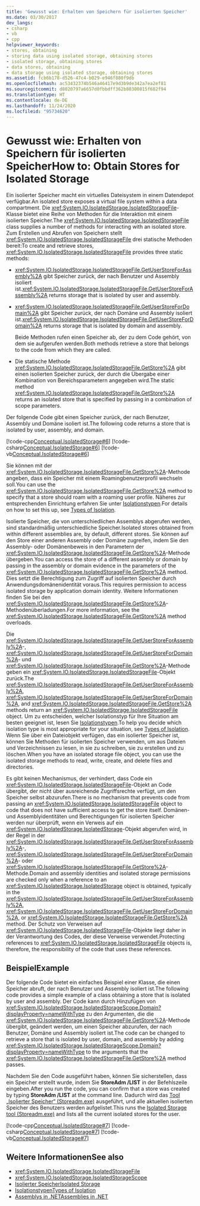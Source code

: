 ```yaml
---
title: 'Gewusst wie: Erhalten von Speichern für isolierten Speicher'
ms.date: 03/30/2017
dev_langs:
- csharp
- vb
- cpp
helpviewer_keywords:
- stores, obtaining
- storing data using isolated storage, obtaining stores
- isolated storage, obtaining stores
- data stores, obtaining
- data storage using isolated storage, obtaining stores
ms.assetid: fcb6b178-d526-47c4-b029-e946f880f9db
ms.openlocfilehash: ac53432374b546a46417e9d3b9de342a7ea2ef81
ms.sourcegitcommit: d8020797a6657d0fbbdff362b80300815f682f94
ms.translationtype: HT
ms.contentlocale: de-DE
ms.lasthandoff: 11/24/2020
ms.locfileid: "95734620"
---
```

# <a name="how-to-obtain-stores-for-isolated-storage"></a><span data-ttu-id="a6b33-102">Gewusst wie: Erhalten von Speichern für isolierten Speicher</span><span class="sxs-lookup"><span data-stu-id="a6b33-102">How to: Obtain Stores for Isolated Storage</span></span>

<span data-ttu-id="a6b33-103">Ein isolierter Speicher macht ein virtuelles Dateisystem in einem Datendepot verfügbar.</span><span class="sxs-lookup"><span data-stu-id="a6b33-103">An isolated store exposes a virtual file system within a data compartment.</span></span> <span data-ttu-id="a6b33-104">Die <xref:System.IO.IsolatedStorage.IsolatedStorageFile>-Klasse bietet eine Reihe von Methoden für die Interaktion mit einem isolierten Speicher.</span><span class="sxs-lookup"><span data-stu-id="a6b33-104">The <xref:System.IO.IsolatedStorage.IsolatedStorageFile> class supplies a number of methods for interacting with an isolated store.</span></span> <span data-ttu-id="a6b33-105">Zum Erstellen und Abrufen von Speichern stellt <xref:System.IO.IsolatedStorage.IsolatedStorageFile> drei statische Methoden bereit:</span><span class="sxs-lookup"><span data-stu-id="a6b33-105">To create and retrieve stores, <xref:System.IO.IsolatedStorage.IsolatedStorageFile> provides three static methods:</span></span>  
  
- <span data-ttu-id="a6b33-106"><xref:System.IO.IsolatedStorage.IsolatedStorageFile.GetUserStoreForAssembly%2A> gibt Speicher zurück, der nach Benutzer und Assembly isoliert ist.</span><span class="sxs-lookup"><span data-stu-id="a6b33-106"><xref:System.IO.IsolatedStorage.IsolatedStorageFile.GetUserStoreForAssembly%2A> returns storage that is isolated by user and assembly.</span></span>  
  
- <span data-ttu-id="a6b33-107"><xref:System.IO.IsolatedStorage.IsolatedStorageFile.GetUserStoreForDomain%2A> gibt Speicher zurück, der nach Domäne und Assembly isoliert ist.</span><span class="sxs-lookup"><span data-stu-id="a6b33-107"><xref:System.IO.IsolatedStorage.IsolatedStorageFile.GetUserStoreForDomain%2A> returns storage that is isolated by domain and assembly.</span></span>  
  
     <span data-ttu-id="a6b33-108">Beide Methoden rufen einen Speicher ab, der zu dem Code gehört, von dem sie aufgerufen werden.</span><span class="sxs-lookup"><span data-stu-id="a6b33-108">Both methods retrieve a store that belongs to the code from which they are called.</span></span>  
  
- <span data-ttu-id="a6b33-109">Die statische Methode <xref:System.IO.IsolatedStorage.IsolatedStorageFile.GetStore%2A> gibt einen isolierten Speicher zurück, der durch die Übergabe einer Kombination von Bereichsparametern angegeben wird.</span><span class="sxs-lookup"><span data-stu-id="a6b33-109">The static method <xref:System.IO.IsolatedStorage.IsolatedStorageFile.GetStore%2A> returns an isolated store that is specified by passing in a combination of scope parameters.</span></span>  
  
 <span data-ttu-id="a6b33-110">Der folgende Code gibt einen Speicher zurück, der nach Benutzer, Assembly und Domäne isoliert ist.</span><span class="sxs-lookup"><span data-stu-id="a6b33-110">The following code returns a store that is isolated by user, assembly, and domain.</span></span>  
  
 [!code-cpp[Conceptual.IsolatedStorage#6](../../../samples/snippets/cpp/VS_Snippets_CLR/conceptual.isolatedstorage/cpp/source6.cpp#6)]
 [!code-csharp[Conceptual.IsolatedStorage#6](../../../samples/snippets/csharp/VS_Snippets_CLR/conceptual.isolatedstorage/cs/source6.cs#6)]
 [!code-vb[Conceptual.IsolatedStorage#6](../../../samples/snippets/visualbasic/VS_Snippets_CLR/conceptual.isolatedstorage/vb/source6.vb#6)]  
  
 <span data-ttu-id="a6b33-111">Sie können mit der <xref:System.IO.IsolatedStorage.IsolatedStorageFile.GetStore%2A>-Methode angeben, dass ein Speicher mit einem Roamingbenutzerprofil wechseln soll.</span><span class="sxs-lookup"><span data-stu-id="a6b33-111">You can use the <xref:System.IO.IsolatedStorage.IsolatedStorageFile.GetStore%2A> method to specify that a store should roam with a roaming user profile.</span></span> <span data-ttu-id="a6b33-112">Näheres zur entsprechenden Einrichtung erfahren Sie unter [Isolationstypen](types-of-isolation.md).</span><span class="sxs-lookup"><span data-stu-id="a6b33-112">For details on how to set this up, see [Types of Isolation](types-of-isolation.md).</span></span>  
  
 <span data-ttu-id="a6b33-113">Isolierte Speicher, die von unterschiedlichen Assemblys abgerufen werden, sind standardmäßig unterschiedliche Speicher.</span><span class="sxs-lookup"><span data-stu-id="a6b33-113">Isolated stores obtained from within different assemblies are, by default, different stores.</span></span> <span data-ttu-id="a6b33-114">Sie können auf den Store einer anderen Assembly oder Domäne zugreifen, indem Sie den Assembly- oder Domänenbeweis in den Parametern der <xref:System.IO.IsolatedStorage.IsolatedStorageFile.GetStore%2A>-Methode übergeben.</span><span class="sxs-lookup"><span data-stu-id="a6b33-114">You can access the store of a different assembly or domain by passing in the assembly or domain evidence in the parameters of the <xref:System.IO.IsolatedStorage.IsolatedStorageFile.GetStore%2A> method.</span></span> <span data-ttu-id="a6b33-115">Dies setzt die Berechtigung zum Zugriff auf isolierten Speicher durch Anwendungsdomänenidentität voraus.</span><span class="sxs-lookup"><span data-stu-id="a6b33-115">This requires permission to access isolated storage by application domain identity.</span></span> <span data-ttu-id="a6b33-116">Weitere Informationen finden Sie bei den <xref:System.IO.IsolatedStorage.IsolatedStorageFile.GetStore%2A>-Methodenüberladungen.</span><span class="sxs-lookup"><span data-stu-id="a6b33-116">For more information, see the <xref:System.IO.IsolatedStorage.IsolatedStorageFile.GetStore%2A> method overloads.</span></span>  
  
 <span data-ttu-id="a6b33-117">Die <xref:System.IO.IsolatedStorage.IsolatedStorageFile.GetUserStoreForAssembly%2A>-, <xref:System.IO.IsolatedStorage.IsolatedStorageFile.GetUserStoreForDomain%2A>- und <xref:System.IO.IsolatedStorage.IsolatedStorageFile.GetStore%2A>-Methode geben ein <xref:System.IO.IsolatedStorage.IsolatedStorageFile>-Objekt zurück.</span><span class="sxs-lookup"><span data-stu-id="a6b33-117">The <xref:System.IO.IsolatedStorage.IsolatedStorageFile.GetUserStoreForAssembly%2A>, <xref:System.IO.IsolatedStorage.IsolatedStorageFile.GetUserStoreForDomain%2A>, and <xref:System.IO.IsolatedStorage.IsolatedStorageFile.GetStore%2A> methods return an <xref:System.IO.IsolatedStorage.IsolatedStorageFile> object.</span></span> <span data-ttu-id="a6b33-118">Um zu entscheiden, welcher Isolationstyp für Ihre Situation am besten geeignet ist, lesen Sie [Isolationstypen](types-of-isolation.md).</span><span class="sxs-lookup"><span data-stu-id="a6b33-118">To help you decide which isolation type is most appropriate for your situation, see [Types of Isolation](types-of-isolation.md).</span></span> <span data-ttu-id="a6b33-119">Wenn Sie über ein Dateiobjekt verfügen, das ein isolierter Speicher ist, können Sie Methoden für isolierten Speicher verwenden, um aus Dateien und Verzeichnissen zu lesen, in sie zu schreiben, sie zu erstellen und zu löschen.</span><span class="sxs-lookup"><span data-stu-id="a6b33-119">When you have an isolated storage file object, you can use the isolated storage methods to read, write, create, and delete files and directories.</span></span>  
  
 <span data-ttu-id="a6b33-120">Es gibt keinen Mechanismus, der verhindert, dass Code ein <xref:System.IO.IsolatedStorage.IsolatedStorageFile>-Objekt an Code übergibt, der nicht über ausreichende Zugriffsrechte verfügt, um den Speicher selbst abzurufen.</span><span class="sxs-lookup"><span data-stu-id="a6b33-120">There is no mechanism that prevents code from passing an <xref:System.IO.IsolatedStorage.IsolatedStorageFile> object to code that does not have sufficient access to get the store itself.</span></span> <span data-ttu-id="a6b33-121">Domänen- und Assemblyidentitäten und Berechtigungen für isolierten Speicher werden nur überprüft, wenn ein Verweis auf ein <xref:System.IO.IsolatedStorage.IsolatedStorage>-Objekt abgerufen wird, in der Regel in der <xref:System.IO.IsolatedStorage.IsolatedStorageFile.GetUserStoreForAssembly%2A>-, <xref:System.IO.IsolatedStorage.IsolatedStorageFile.GetUserStoreForDomain%2A>- oder <xref:System.IO.IsolatedStorage.IsolatedStorageFile.GetStore%2A>-Methode.</span><span class="sxs-lookup"><span data-stu-id="a6b33-121">Domain and assembly identities and isolated storage permissions are checked only when a reference to an <xref:System.IO.IsolatedStorage.IsolatedStorage> object is obtained, typically in the <xref:System.IO.IsolatedStorage.IsolatedStorageFile.GetUserStoreForAssembly%2A>, <xref:System.IO.IsolatedStorage.IsolatedStorageFile.GetUserStoreForDomain%2A>, or <xref:System.IO.IsolatedStorage.IsolatedStorageFile.GetStore%2A> method.</span></span> <span data-ttu-id="a6b33-122">Der Schutz von Verweisen auf <xref:System.IO.IsolatedStorage.IsolatedStorageFile>-Objekte liegt daher in der Verantwortung des Codes, der diese Verweise verwendet.</span><span class="sxs-lookup"><span data-stu-id="a6b33-122">Protecting references to <xref:System.IO.IsolatedStorage.IsolatedStorageFile> objects is, therefore, the responsibility of the code that uses these references.</span></span>  
  
## <a name="example"></a><span data-ttu-id="a6b33-123">Beispiel</span><span class="sxs-lookup"><span data-stu-id="a6b33-123">Example</span></span>  

 <span data-ttu-id="a6b33-124">Der folgende Code bietet ein einfaches Beispiel einer Klasse, die einen Speicher abruft, der nach Benutzer und Assembly isoliert ist.</span><span class="sxs-lookup"><span data-stu-id="a6b33-124">The following code provides a simple example of a class obtaining a store that is isolated by user and assembly.</span></span> <span data-ttu-id="a6b33-125">Der Code kann durch Hinzufügen von <xref:System.IO.IsolatedStorage.IsolatedStorageScope.Domain?displayProperty=nameWithType> zu den Argumenten, die die <xref:System.IO.IsolatedStorage.IsolatedStorageFile.GetStore%2A>-Methode übergibt, geändert werden, um einen Speicher abzurufen, der nach Benutzer, Domäne und Assembly isoliert ist.</span><span class="sxs-lookup"><span data-stu-id="a6b33-125">The code can be changed to retrieve a store that is isolated by user, domain, and assembly by adding <xref:System.IO.IsolatedStorage.IsolatedStorageScope.Domain?displayProperty=nameWithType> to the arguments that the <xref:System.IO.IsolatedStorage.IsolatedStorageFile.GetStore%2A> method passes.</span></span>  
  
 <span data-ttu-id="a6b33-126">Nachdem Sie den Code ausgeführt haben, können Sie sicherstellen, dass ein Speicher erstellt wurde, indem Sie **StoreAdm /LIST** in der Befehlszeile eingeben.</span><span class="sxs-lookup"><span data-stu-id="a6b33-126">After you run the code, you can confirm that a store was created by typing **StoreAdm /LIST** at the command line.</span></span> <span data-ttu-id="a6b33-127">Dadurch wird das [Tool „Isolierter Speicher“ (Storeadm.exe)](../../framework/tools/storeadm-exe-isolated-storage-tool.md) ausgeführt, und alle aktuellen isolierten Speicher des Benutzers werden aufgelistet.</span><span class="sxs-lookup"><span data-stu-id="a6b33-127">This runs the [Isolated Storage tool (Storeadm.exe)](../../framework/tools/storeadm-exe-isolated-storage-tool.md) and lists all the current isolated stores for the user.</span></span>  
  
 [!code-cpp[Conceptual.IsolatedStorage#7](../../../samples/snippets/cpp/VS_Snippets_CLR/conceptual.isolatedstorage/cpp/source6.cpp#7)]
 [!code-csharp[Conceptual.IsolatedStorage#7](../../../samples/snippets/csharp/VS_Snippets_CLR/conceptual.isolatedstorage/cs/source6.cs#7)]
 [!code-vb[Conceptual.IsolatedStorage#7](../../../samples/snippets/visualbasic/VS_Snippets_CLR/conceptual.isolatedstorage/vb/source6.vb#7)]  
  
## <a name="see-also"></a><span data-ttu-id="a6b33-128">Weitere Informationen</span><span class="sxs-lookup"><span data-stu-id="a6b33-128">See also</span></span>

- <xref:System.IO.IsolatedStorage.IsolatedStorageFile>
- <xref:System.IO.IsolatedStorage.IsolatedStorageScope>
- [<span data-ttu-id="a6b33-129">Isolierter Speicher</span><span class="sxs-lookup"><span data-stu-id="a6b33-129">Isolated Storage</span></span>](isolated-storage.md)
- [<span data-ttu-id="a6b33-130">Isolationstypen</span><span class="sxs-lookup"><span data-stu-id="a6b33-130">Types of Isolation</span></span>](types-of-isolation.md)
- [<span data-ttu-id="a6b33-131">Assemblys in .NET</span><span class="sxs-lookup"><span data-stu-id="a6b33-131">Assemblies in .NET</span></span>](../assembly/index.md)
